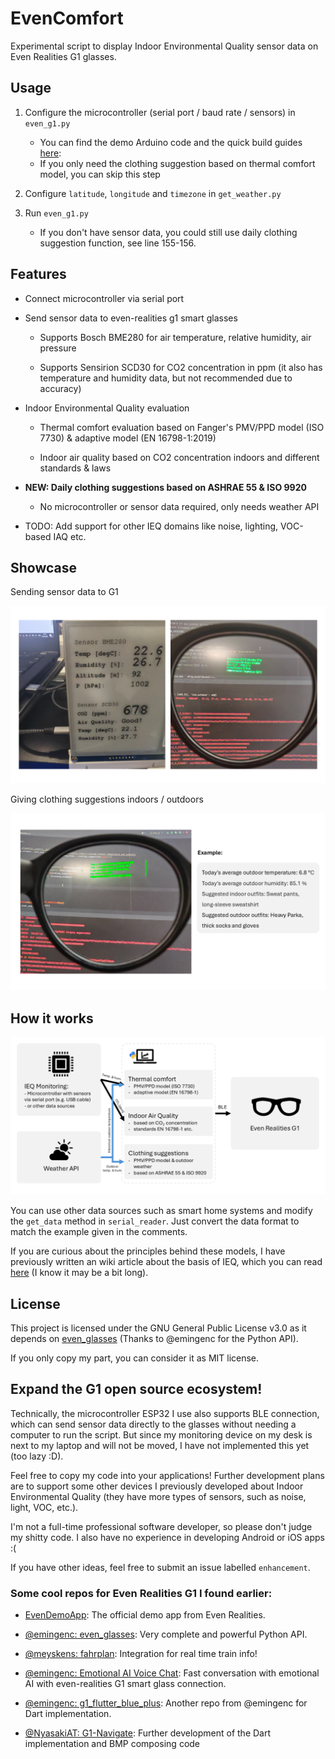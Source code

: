 # EvenComfort

Experimental script to display Indoor Environmental Quality sensor data on Even Realities G1 glasses.

## Usage

1. Configure the microcontroller (serial port / baud rate / sensors) in `even_g1.py`

    - You can find the demo Arduino code and the quick build guides [here](./microcontroller): 
    - If you only need the clothing suggestion based on thermal comfort model, you can skip this step

2. Configure `latitude`, `longitude` and `timezone` in `get_weather.py`

3. Run `even_g1.py`

    - If you don't have sensor data, you could still use daily clothing suggestion function, see line 155-156.

## Features

- Connect microcontroller via serial port

- Send sensor data to even-realities g1 smart glasses

    - Supports Bosch BME280 for air temperature, relative humidity, air pressure

    - Supports Sensirion SCD30 for CO2 concentration in ppm (it also has temperature and humidity data, but not recommended due to accuracy)

- Indoor Environmental Quality evaluation

    - Thermal comfort evaluation based on Fanger's PMV/PPD model (ISO 7730) & adaptive model (EN 16798-1:2019)

    - Indoor air quality based on CO2 concentration indoors and different standards & laws

- **NEW: Daily clothing suggestions based on ASHRAE 55 & ISO 9920**

    - No microcontroller or sensor data required, only needs weather API

- TODO: Add support for other IEQ domains like noise, lighting, VOC-based IAQ etc.

## Showcase

Sending sensor data to G1

![Showcase.png](./pics/Showcase.png)

Giving clothing suggestions indoors / outdoors

![Showcase2.png](./pics/Showcase2.png)

## How it works

![Workflow.png](./pics/Workflow.png)

You can use other data sources such as smart home systems and modify the `get_data` method in `serial_reader`. Just convert the data format to match the example given in the comments.

If you are curious about the principles behind these models, I have previously written an wiki article about the basis of IEQ, which you can read [here](https://rw.e3d.rwth-aachen.de/en/wiki/about-the-basis-of-ieq-2/) (I know it may be a bit long).

## License

This project is licensed under the GNU General Public License v3.0 as it depends on [even_glasses](https://github.com/emingenc/even_glasses) (Thanks to @emingenc for the Python API).

If you only copy my part, you can consider it as MIT license.

## Expand the G1 open source ecosystem!

Technically, the microcontroller ESP32 I use also supports BLE connection, which can send sensor data directly to the glasses without needing a computer to run the script. But since my monitoring device on my desk is next to my laptop and will not be moved, I have not implemented this yet (too lazy :D).

Feel free to copy my code into your applications! Further development plans are to support some other devices I previously developed about Indoor Environmental Quality (they have more types of sensors, such as noise, light, VOC, etc.).

I'm not a full-time professional software developer, so please don't judge my shitty code. I also have no experience in developing Android or iOS apps :(

If you have other ideas, feel free to submit an issue labelled `enhancement`.

### Some cool repos for Even Realities G1 I found earlier:

- [EvenDemoApp](https://github.com/even-realities/EvenDemoApp): The official demo app from Even Realities.

- [@emingenc: even_glasses](https://github.com/emingenc/even_glasses): Very complete and powerful Python API.

- [@meyskens: fahrplan](https://github.com/meyskens/fahrplan): Integration for real time train info!

- [@emingenc: Emotional AI Voice Chat](https://github.com/emingenc/G1_voice_ai_assistant): Fast conversation with emotional AI with even-realities G1 smart glass connection.

- [@emingenc: g1_flutter_blue_plus](https://github.com/emingenc/g1_flutter_blue_plus): Another repo from @emingenc for Dart implementation.

- [@NyasakiAT: G1-Navigate](https://github.com/NyasakiAT/G1-Navigate): Further development of the Dart implementation and BMP composing code
